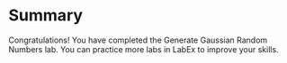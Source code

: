 # Summary

Congratulations! You have completed the Generate Gaussian Random Numbers lab. You can practice more labs in LabEx to improve your skills.
